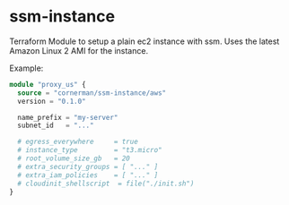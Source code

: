 # ssm-instance

Terraform Module to setup a plain ec2 instance with ssm.
Uses the latest Amazon Linux 2 AMI for the instance.

Example:
```terraform
module "proxy_us" {
  source = "cornerman/ssm-instance/aws"
  version = "0.1.0"

  name_prefix = "my-server"
  subnet_id   = "..."

  # egress_everywhere     = true
  # instance_type         = "t3.micro"
  # root_volume_size_gb   = 20
  # extra_security_groups = [ "..." ]
  # extra_iam_policies    = [ "..." ]
  # cloudinit_shellscript  = file("./init.sh")
}
```
